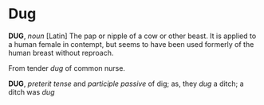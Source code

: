# Dug

**DUG**, _noun_ \[Latin\] The pap or nipple of a cow or other beast. It is applied to a human female in contempt, but seems to have been used formerly of the human breast without reproach.

From tender _dug_ of common nurse.

**DUG**, _preterit tense_ and _participle passive_ of dig; as, they _dug_ a ditch; a ditch was _dug_